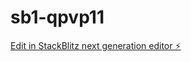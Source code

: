 # sb1-qpvp11

[Edit in StackBlitz next generation editor ⚡️](https://stackblitz.com/~/github.com/Zanbraha1/sb1-qpvp11)
